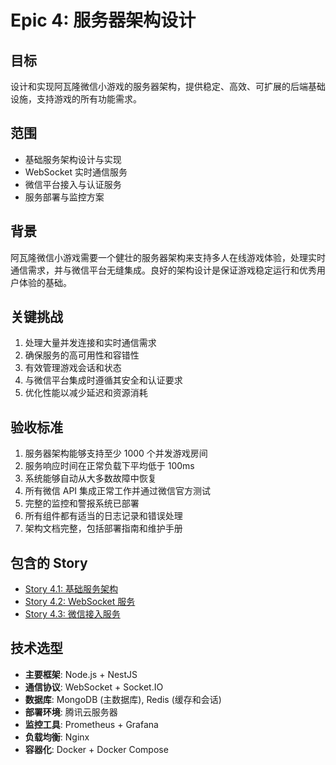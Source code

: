 # Epic 4: 服务器架构设计

## 目标

设计和实现阿瓦隆微信小游戏的服务器架构，提供稳定、高效、可扩展的后端基础设施，支持游戏的所有功能需求。

## 范围

- 基础服务架构设计与实现
- WebSocket 实时通信服务
- 微信平台接入与认证服务
- 服务部署与监控方案

## 背景

阿瓦隆微信小游戏需要一个健壮的服务器架构来支持多人在线游戏体验，处理实时通信需求，并与微信平台无缝集成。良好的架构设计是保证游戏稳定运行和优秀用户体验的基础。

## 关键挑战

1. 处理大量并发连接和实时通信需求
2. 确保服务的高可用性和容错性
3. 有效管理游戏会话和状态
4. 与微信平台集成时遵循其安全和认证要求
5. 优化性能以减少延迟和资源消耗

## 验收标准

1. 服务器架构能够支持至少 1000 个并发游戏房间
2. 服务响应时间在正常负载下平均低于 100ms
3. 系统能够自动从大多数故障中恢复
4. 所有微信 API 集成正常工作并通过微信官方测试
5. 完整的监控和警报系统已部署
6. 所有组件都有适当的日志记录和错误处理
7. 架构文档完整，包括部署指南和维护手册

## 包含的 Story

- [Story 4.1: 基础服务架构](./Story4.1_基础服务架构/README.md)
- [Story 4.2: WebSocket 服务](./Story4.2_WebSocket服务/README.md)
- [Story 4.3: 微信接入服务](./Story4.3_微信接入服务/README.md)

## 技术选型

- **主要框架**: Node.js + NestJS
- **通信协议**: WebSocket + Socket.IO
- **数据库**: MongoDB (主数据库), Redis (缓存和会话)
- **部署环境**: 腾讯云服务器
- **监控工具**: Prometheus + Grafana
- **负载均衡**: Nginx
- **容器化**: Docker + Docker Compose
